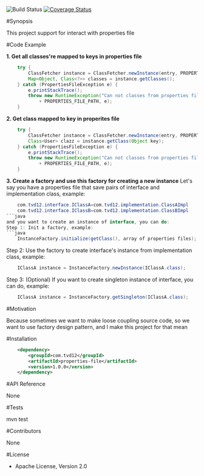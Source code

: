 ![Build Status](https://travis-ci.org/tavandung12/properties-file.svg?branch=master)
[![Coverage Status](https://coveralls.io/repos/github/tavandung12/properties-file/badge.svg?branch=master)](https://coveralls.io/github/tavandung12/properties-file?branch=master)

#Synopsis

This project support for interact with properties file

#Code Example

**1. Get all classes're mapped to keys in properties file**
```java
	try {
		ClassFetcher instance = ClassFetcher.newInstance(entry, PROPERTIES_FILE_PATH);
		Map<Object, Class<?>> classes = instance.getClasses();
	} catch (PropertiesFileException e) {
		e.printStackTrace();
		throw new RuntimeException("Can not classes from properties file " 
			+ PROPERTIES_FILE_PATH, e);
	}
```

**2. Get class mapped to key in properites file**
```java
	try {
		ClassFetcher instance = ClassFetcher.newInstance(entry, PROPERTIES_FILE_PATH);
		Class<User> clazz = instance.getClass(Object key);
	} catch (PropertiesFileException e) {
		e.printStackTrace();
		throw new RuntimeException("Can not classes from properties file " 
			+ PROPERTIES_FILE_PATH, e);
	}
```

**3. Create a factory and use this factory for creating a new instance**
Let's say you have a properties file that save pairs of interface and implementation class, example:
```java
	com.tvd12.interface.IClassA=com.tvd12.implementation.ClassAImpl
	com.tvd12.interface.IClassB=com.tvd12.implementation.ClassBImpl
```java
and you want to create an instance of interface, you can do:
Step 1: Init a factory, example:
```java
	InstanceFactory.initialize(getClass(), array of properties files);
```
Step 2: Use the factory to create interface's instance from implementation class, example:
```java
	IClassA instance = InstanceFactory.newInstance(IClassA.class);
```
Step 3: (Optional) If you want to create singleton instance of interface, you can do, example:
```java
	IClassA instance = InstanceFactory.getSingleton(IClassA.class);
```
#Motivation

Because sometimes we want to make loose coupling source code, 
so we want to use factory design pattern, and I make this project for that mean

#Installation

```xml
	<dependency>
		<groupId>com.tvd12</groupId>
		<artifactId>properties-file</artifactId>
		<version>1.0.0</version>
	</dependency>
```
#API Reference

None

#Tests

mvn test

#Contributors

None

#License

- Apache License, Version 2.0
	


